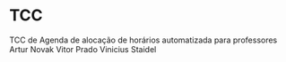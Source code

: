 # TCC
TCC de Agenda de alocação de horários automatizada para professores <br>
Artur Novak
Vitor Prado
Vinicius Staidel
